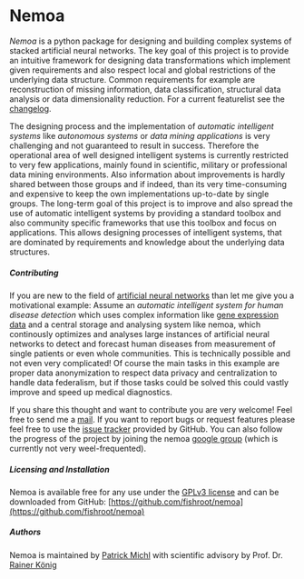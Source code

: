 Nemoa
========

*Nemoa* is a python package for designing and building complex systems of stacked artificial neural networks. The key goal of this project is to provide an intuitive framework for designing data transformations which implement given requirements and also respect local and global restrictions of the underlying data structure. Common requirements for example are reconstruction of missing information, data classification, structural data analysis or data dimensionality reduction. For a current featurelist see the [changelog](https://github.com/fishroot/metapath/blob/master/changelog.md).

The designing process and the implementation of *automatic intelligent systems* like *autonomous systems* or *data mining applications* is very challenging and not guaranteed to result in success. Therefore the operational area of well designed intelligent systems is currently restricted to very few applications, mainly found in scientific, military or professional data mining environments. Also information about improvements is hardly shared between those groups and if indeed, than its very time-consuming and expensive to keep the own implementations up-to-date by single groups. The long-term goal of this project is to improve and also spread the use of automatic intelligent systems by providing a standard toolbox and also community specific frameworks that use this toolbox and focus on applications. This allows designing processes of intelligent systems, that are dominated by requirements and knowledge about the underlying data structures. 

##### Contributing #####
If you are new to the field of [artificial neural networks](http://en.wikipedia.org/wiki/Artificial_neural_network) than let me give you a motivational example: Assume an *automatic intelligent system for human disease detection* which uses complex information like [gene expression data](http://en.wikipedia.org/wiki/Gene_expression) and a central storage and analysing system like nemoa, which continously optimizes and analyses large instances of artificial neural networks to detect and forecast human diseases from measurement of single patients or even whole communities. This is technically possible and not even very complicated! Of course the main tasks in this example are proper data anonymization to respect data privacy and centralization to handle data federalism, but if those tasks could be solved this could vastly improve and speed up medical diagnostics.

If you share this thought and want to contribute you are very welcome! Feel free to send me a [mail](https://www.mathi.uni-heidelberg.de/~pmichl/). If you want to report bugs or request features please feel free to use the [issue tracker](https://github.com/fishroot/nemoa/issues) provided by GitHub. You can also follow the progress of the project by joining the nemoa [google group](http://groups.google.com/group/nemoa) (which is currently not very weel-frequented).

##### Licensing and Installation #####
Nemoa is available free for any use under the [GPLv3 license](https://www.gnu.org/licenses/gpl.html) and can be downloaded from GitHub: [https://github.com/fishroot/nemoa](https://github.com/fishroot/nemoa)

##### Authors #####
Nemoa is maintained by [Patrick Michl](https://www.mathi.uni-heidelberg.de/~pmichl/) with
scientific advisory by Prof. Dr. [Rainer König](http://ibios.dkfz.de/tbi/index.php/network-modeling/people/34-koenig)
